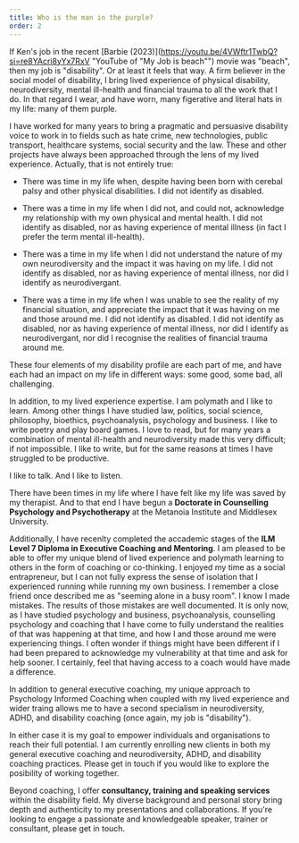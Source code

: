 ```yaml
---
title: Who is the man in the purple?
order: 2
---
```

If Ken's job in the recent [Barbie (2023)](https://youtu.be/4VWftr1TwbQ?si=re8YAcri8yYx7RxV "YouTube of "My Job is beach"") movie was "beach", then my job is "disability". Or at least it feels that way. A firm believer in the social model of disability, I bring lived experience of physical disability, neurodiversity, mental ill-health and financial trauma to all the work that I do. In that regard I wear, and have worn, many figerative and literal hats in my life: many of them purple.

I have worked for many years to bring a pragmatic and persuasive disability voice to work in to fields such as hate crime, new technologies, public transport, healthcare systems, social security and the law. These and other projects have always been approached through the lens of my lived experience. Actually, that is not entirely true: 

- There was time in my life when, despite having been born with cerebal palsy and other 		physical disabilities. I did not identify as disabled.

- There was a time in my life when I did not, and could not, acknowledge my relationship 		with my own physical and mental health. I did not identify as disabled, nor as having 			experience of mental illness (in fact I prefer the term mental ill-health).

- There was a time in my life when I did not understand the nature of my own 					neurodiversity and the impact it was having on my life. I did not identify as disabled, 		nor as having experience of mental illness, nor did I identify as neurodivergant. 

- There was a time in my life when I was unable to see the reality of my financial situation, and appreciate the impact that it was having on me and those around me. I did not identify as disabled. I did not identify as disabled, nor as having experience of mental illness, nor did I identify as neurodivergant, nor did I recognise the realities of financial trauma around me.

These four elements of my disability profile are each part of me, and have each had an impact on my life in different ways: some good, some bad, all challenging.

In addition, to my lived experience expertise. I am polymath and I like to learn. Among other things I have studied law, politics, social science, philosophy, bioethics, psychoanalysis, psychology and business. I like to write poetry and play board games. I love to read, but for many years a combination of mental ill-health and neurodiversity made this very difficult; if not impossible. I like to write, but for the same reasons at times I have struggled to be productive. 

I like to talk. And I like to listen.

There have been times in my life where I have felt like my life was saved by my therapist. And to that end I have begun a **Doctorate in Counselling Psychology and Psychotherapy** at the Metanoia Institute and Middlesex University.

Additionally, I have recenlty completed the accademic stages of the **ILM Level 7 Diploma in Executive Coaching and Mentoring**. I am pleased to be able to offer my unique blend of lived experience and polymath learning to others in the form of coaching or co-thinking. I enjoyed my time as a social entrapreneur, but I can not fully express the sense of isolation that I experienced running while running my own business. I remember a close friend once described me as "seeming alone in a busy room". I know I made mistakes. The results of those mistakes are well documented. It is only now, as I have studied psychology and business, psychoanalysis, counselling psychology and coaching that I have come to fully understand the realities of that was happening at that time, and how I and those around me were experiencing things. I often wonder if things might have been different if I had been prepared to acknowledge my vulnerability at that time and ask for help sooner. I certainly, feel that having access to a coach would have made a difference.

In addition to general executive coaching, my unique approach to Psychology Informed Coaching when coupled with my lived experience and wider traing allows me to have a second specialism in neurodiversity, ADHD, and disability coaching (once again, my job is "disability").

In either case it is my goal to empower individuals and organisations to reach their full potential. I am currently enrolling new clients in both my general executive coaching and neurodiversity, ADHD, and disability coaching practices. Please get in touch if you would like to explore the posibility of working together.

Beyond coaching, I offer **consultancy, training and speaking services** within the disability field. My diverse background and personal story bring depth and authenticity to my presentations and collaborations. If you're looking to engage a passionate and knowledgeable speaker, trainer or consultant, please get in touch.
